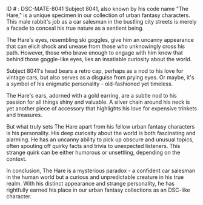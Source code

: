 ID # : DSC-MATE-8041
Subject 8041, also known by his code name "The Hare," is a unique specimen in our collection of urban fantasy characters. This male rabbit's job as a car salesman in the bustling city streets is merely a facade to conceal his true nature as a sentient being.

The Hare's eyes, resembling ski goggles, give him an uncanny appearance that can elicit shock and unease from those who unknowingly cross his path. However, those who brave enough to engage with him know that behind those goggle-like eyes, lies an insatiable curiosity about the world.

Subject 8041's head bears a retro cap, perhaps as a nod to his love for vintage cars, but also serves as a disguise from prying eyes. Or maybe, it's a symbol of his enigmatic personality - old-fashioned yet timeless.

The Hare's ears, adorned with a gold earring, are a subtle nod to his passion for all things shiny and valuable. A silver chain around his neck is yet another piece of accessory that highlights his love for expensive trinkets and treasures.

But what truly sets The Hare apart from his fellow urban fantasy characters is his personality. His deep curiosity about the world is both fascinating and alarming. He has an uncanny ability to pick up obscure and unusual topics, often spouting off quirky facts and trivia to unexpected listeners. This strange quirk can be either humorous or unsettling, depending on the context.

In conclusion, The Hare is a mysterious paradox - a confident car salesman in the human world but a curious and unpredictable creature in his true realm. With his distinct appearance and strange personality, he has rightfully earned his place in our urban fantasy collections as an DSC-like character.